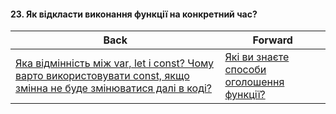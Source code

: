 #### 23. Як відкласти виконання функції на конкретний час?



| Back | Forward |
|---|---|
| [Яка відмінність між var, let і const? Чому варто використовувати const, якщо змінна не буде змінюватися далі в коді?](/ua/junior/javascript/what-is-the-difference-between-var-let-and-const-why-should-we-use-const-if-a-variable-will-not-be-changed-further-in-code.md)  | [Які ви знаєте способи оголошення функції?](/ua/junior/javascript/what-methods-are-you-familiar-with-to-declare-a-function.md) |